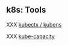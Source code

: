 ## k8s: Tools

XXX [kubectx / kubens](https://github.com/ahmetb/kubectx)

XXX [kube-capacity](https://github.com/robscott/kube-capacity)